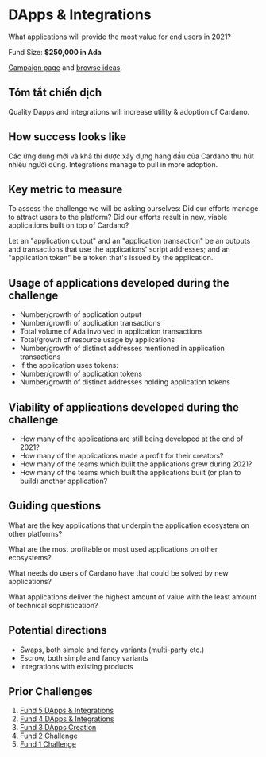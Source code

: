 # DApps & Integrations

What applications will provide the most value for end users in 2021?

Fund Size: **$250,000 in Ada**

[Campaign page](https://cardano.ideascale.com/a/campaign-home/26103) and [browse ideas](https://cardano.ideascale.com/a/ideas/top/campaign-filter/byids/campaigns/26103/stage/unspecified).

## Tóm tắt chiến dịch

Quality Dapps and integrations will increase utility & adoption of Cardano.

## How success looks like

Các ứng dụng mới và khả thi được xây dựng hàng đầu của Cardano thu hút nhiều người dùng. Integrations manage to pull in more adoption.

## Key metric to measure

To assess the challenge we will be asking ourselves: Did our efforts manage to attract users to the platform? Did our efforts result in new, viable applications built on top of Cardano?

Let an "application output" and an "application transaction" be an outputs and transactions that use the applications' script addresses; and an "application token" be a token that's issued by the application.

## Usage of applications developed during the challenge

- Number/growth of application output
- Number/growth of application transactions
- Total volume of Ada involved in application transactions
- Total/growth of resource usage by applications
- Number/growth of distinct addresses mentioned in application transactions
- If the application uses tokens:
- Number/growth of application tokens
- Number/growth of distinct addresses holding application tokens

## Viability of applications developed during the challenge

- How many of the applications are still being developed at the end of 2021?
- How many of the applications made a profit for their creators?
- How many of the teams which built the applications grew during 2021?
- How many of the teams which built the applications built (or plan to build) another application?

## Guiding questions

What are the key applications that underpin the application ecosystem on other platforms?

What are the most profitable or most used applications on other ecosystems?

What needs do users of Cardano have that could be solved by new applications?

What applications deliver the highest amount of value with the least amount of technical sophistication?

## Potential directions

- Swaps, both simple and fancy variants (multi-party etc.)
- Escrow, both simple and fancy variants
- Integrations with existing products

## Prior Challenges

1. [Fund 5 DApps & Integrations](https://cardano.ideascale.com/a/campaign-home/25941)
2. [Fund 4 DApps & Integrations](https://cardano.ideascale.com/a/campaign-home/25869)
3. [Fund 3 DApps Creation](https://cardano.ideascale.com/a/campaign-home/25797)
4. [Fund 2 Challenge](https://cardano.ideascale.com/a/campaign-home/25652)
5. [Fund 1 Challenge](https://cardano.ideascale.com/a/campaign-home/25604)